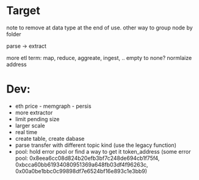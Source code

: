 # Target
note to remove at data type at the end of use.
other way to group node by folder

parse -> extract

more etl term: map, reduce, aggreate, ingest, .. 
empty to none?
normlaize address
# Dev:
- eth price - memgraph - persis
- more extractor
- limit pending size
- larger scale
- real time
- create table, create dabase
- parse transfer with different topic kind (use the legacy function)
- pool: hold error pool or find a way to get it token_address (some error pool: 0x8eea6cc08d824b20efb3bf7c248de694cb1f75f4, 0xbcca60bb61934080951369a648fb03df4f96263c, 0x00a0be1bbc0c99898df7e6524bf16e893c1e3bb9)